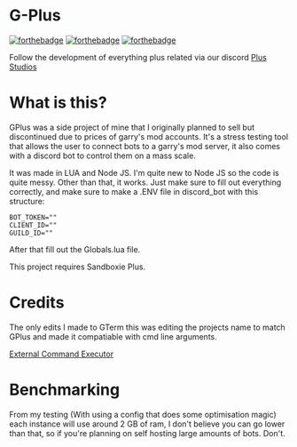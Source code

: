 # G-Plus

[![forthebadge](https://forthebadge.com/images/badges/0-percent-optimized.svg)](https://forthebadge.com)
[![forthebadge](https://forthebadge.com/images/badges/contains-tasty-spaghetti-code.svg)](https://forthebadge.com)
[![forthebadge](https://forthebadge.com/images/badges/made-with-crayons.svg)](https://forthebadge.com)

Follow the development of everything plus related via our discord [Plus Studios](https://discord.gg/Fx9W9zzpUk)

# What is this?

GPlus was a side project of mine that I originally planned to sell but discontinued due to prices of garry's mod accounts. It's a stress testing tool that allows the user to connect bots to a garry's mod server, it also comes with a discord bot to control them on a mass scale.

It was made in LUA and Node JS. I'm quite new to Node JS so the code is quite messy. Other than that, it works. Just make sure to fill out everything correctly, and make sure to make a .ENV file in discord_bot with this structure:
```env
BOT_TOKEN=""
CLIENT_ID=""
GUILD_ID=""
```

After that fill out the Globals.lua file. 

This project requires Sandboxie Plus.

# Credits

The only edits I made to GTerm this was editing the projects name to match GPlus and made it compatiable with cmd line arguments.

[External Command Executor](https://github.com/Earu/GTerm)

# Benchmarking
From my testing (With using a config that does some optimisation magic) each instance will use around 2 GB of ram, I don't believe you can go lower than that, so if you're planning on self hosting large amounts of bots. Don't.
